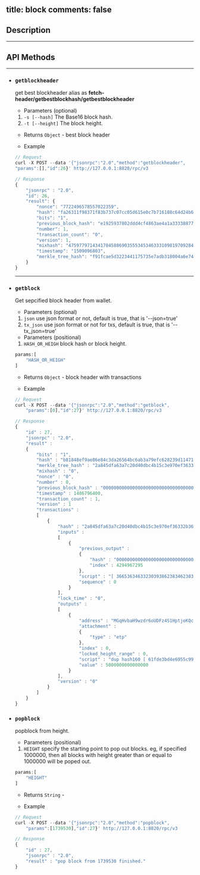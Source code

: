 title: block
comments: false
---

## Description
***

## API Methods 
***

* ### `getblockheader`
    get best blockheader
    alias as **fetch-header/getbestblockhash/getbestblockheader**
    * Parameters (optional)
    1.  `-s [--hash]`          The Base16 block hash.
    2.  `-t [--height]`        The block height.
    * Returns
    `Object` - best block header

    * Example
    ```js
    // Request
    curl -X POST --data '{"jsonrpc":"2.0","method":"getblockheader",
    "params":[],"id":26}' http://127.0.0.1:8820/rpc/v3

    // Response
    {
        "jsonrpc" : "2.0", 
        "id": 26, 
        "result": {
            "nonce": "7722496578557022359", 
            "hash": "fa26311f98371f83b737c07cc05d615e0c7b716188c64d24b6df23e17e01d691", 
            "bits": "1", 
            "previous_block_hash": "e1925937802ddd4cf4863ae4a1a33338877dccee1d3a0bbccc6d75b8c240675f", 
            "number": 1, 
            "transaction_count": "0", 
            "version": 1, 
            "mixhash": "47597797143417045886903555345346333109819709284889931755188005936950690907038", 
            "timestamp": "1509096803", 
            "merkle_tree_hash": "f91fcae5d3223441175735e7adb318004a6e7400eb01b6f3df13fa4b1e3feab9"
        }
    }
    ```
    ***
* ### `getblock`
    Get sepcified block header from wallet.
    * Parameters (optional)
    1. `json`    use json format or not, default is true, that is '--json=true'
    2. `tx_json` use json format or not for txs, default is true, that is '--tx_json=true'
    * Parameters (positional)
    1. `HASH_OR_HEIGH`    block hash or block height.
    ```js
    params:[
        "HASH_OR_HEIGH"
    ]
     ```
    * Returns
    `Object` - block header with transactions

    * Example
    ```js
    // Request
    curl -X POST --data '{"jsonrpc":"2.0","method":"getblock",
        "params":[0],"id":27}' http://127.0.0.1:8820/rpc/v3

    // Response
    {
        "id" : 27,
        "jsonrpc" : "2.0",
        "result" :
        {
            "bits" : "1",
            "hash" : "b81848ef9ae86e84c3da26564bc6ab3a79efc628239d11471ab5cd25c0684c2d",
            "merkle_tree_hash" : "2a845dfa63a7c20d40dbc4b15c3e970ef36332b367500fd89307053cb4c1a2c1",
            "mixhash" : "0",
            "nonce" : "0",
            "number" : 0,
            "previous_block_hash" : "0000000000000000000000000000000000000000000000000000000000000000",
            "timestamp" : 1486796400,
            "transaction_count" : 1,
            "version" : 1
            "transactions" :
            [
                {
                    "hash" : "2a845dfa63a7c20d40dbc4b15c3e970ef36332b367500fd89307053cb4c1a2c1",
                    "inputs" :
                    [
                        {
                            "previous_output" :
                            {
                                "hash" : "0000000000000000000000000000000000000000000000000000000000000000",
                                "index" : 4294967295
                            },
                            "script" : "[ 36653634633230393862383462303461306439663631613630643562633866356638306633376531396633616439633339626665343139646234323262333363 ]",
                            "sequence" : 0
                        }
                    ],
                    "lock_time" : "0",
                    "outputs" :
                    [
                        {
                            "address" : "MGqHvbaH9wzdr6oUDFz4S1HptjoKQcjRve",
                            "attachment" :
                            {
                                "type" : "etp"
                            },
                            "index" : 0,
                            "locked_height_range" : 0,
                            "script" : "dup hash160 [ 61fde3bd4e6955c99b16de2d71e2a369888a1c0b ] equalverify checksig",
                            "value" : 5000000000000000
                        }
                    ],
                    "version" : "0"
                }
            ]
        }
    }
    ```

* ### `popblock`
    popblock from height.
    * Parameters (positional)
    1. `HEIGHT`    specify the starting point to pop out blocks. eg, if specified 1000000, then all blocks with height greater than or equal to 1000000 will be poped out.

    ```js
    params:[
        "HEIGHT"
    ]
     ```
    * Returns
    `String` - 

    * Example
    ```js
    // Request
    curl -X POST --data '{"jsonrpc":"2.0","method":"popblock",
        "params":[1739530],"id":27}' http://127.0.0.1:8820/rpc/v3

    // Response
    {
        "id" : 27,
        "jsonrpc" : "2.0",
        "result" : "pop block from 1739530 finished."
    }
    ```
